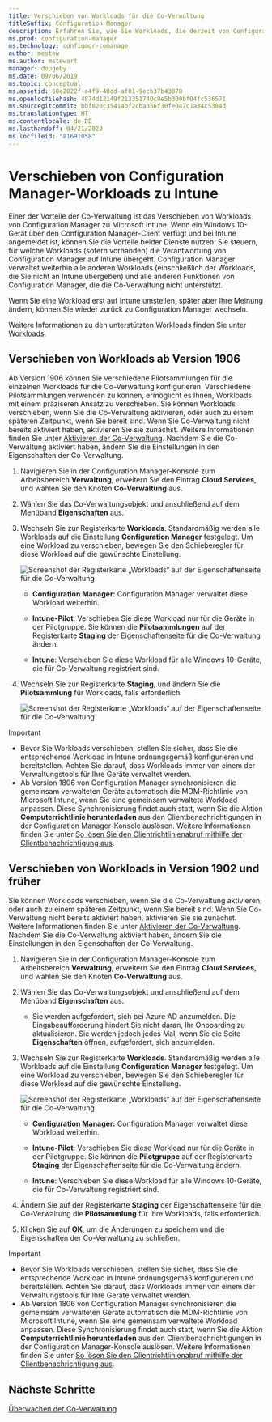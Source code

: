 ```yaml
---
title: Verschieben von Workloads für die Co-Verwaltung
titleSuffix: Configuration Manager
description: Erfahren Sie, wie Sie Workloads, die derzeit von Configuration Manager verwaltet werden, zu Microsoft Intune verschieben.
ms.prod: configuration-manager
ms.technology: configmgr-comanage
author: mestew
ms.author: mstewart
manager: dougeby
ms.date: 09/06/2019
ms.topic: conceptual
ms.assetid: 60e2022f-a4f9-40dd-af01-9ecb37b43878
ms.openlocfilehash: 4874d12149f213351740c9e5b300bf04fc536571
ms.sourcegitcommit: bbf820c35414bf2cba356f30fe047c1a34c5384d
ms.translationtype: HT
ms.contentlocale: de-DE
ms.lasthandoff: 04/21/2020
ms.locfileid: "81691058"
---
```

# <a name="how-to-switch-configuration-manager-workloads-to-intune"></a>Verschieben von Configuration Manager-Workloads zu Intune

Einer der Vorteile der Co-Verwaltung ist das Verschieben von Workloads von Configuration Manager zu Microsoft Intune. Wenn ein Windows 10-Gerät über den Configuration Manager-Client verfügt und bei Intune angemeldet ist, können Sie die Vorteile beider Dienste nutzen. Sie steuern, für welche Workloads (sofern vorhanden) die Verantwortung von Configuration Manager auf Intune übergeht. Configuration Manager verwaltet weiterhin alle anderen Workloads (einschließlich der Workloads, die Sie nicht an Intune übergeben) und alle anderen Funktionen von Configuration Manager, die die Co-Verwaltung nicht unterstützt.

Wenn Sie eine Workload erst auf Intune umstellen, später aber Ihre Meinung ändern, können Sie wieder zurück zu Configuration Manager wechseln.

Weitere Informationen zu den unterstützten Workloads finden Sie unter [Workloads](workloads.md).

## <a name="switch-workloads-starting-in-version-1906"></a>Verschieben von Workloads ab Version 1906
<!--3555750 FKA 1357954 -->
Ab Version 1906 können Sie verschiedene Pilotsammlungen für die einzelnen Workloads für die Co-Verwaltung konfigurieren. Verschiedene Pilotsammlungen verwenden zu können, ermöglicht es Ihnen, Workloads mit einem präziseren Ansatz zu verschieben. Sie können Workloads verschieben, wenn Sie die Co-Verwaltung aktivieren, oder auch zu einem späteren Zeitpunkt, wenn Sie bereit sind. Wenn Sie Co-Verwaltung nicht bereits aktiviert haben, aktivieren Sie sie zunächst. Weitere Informationen finden Sie unter [Aktivieren der Co-Verwaltung](how-to-enable.md). Nachdem Sie die Co-Verwaltung aktiviert haben, ändern Sie die Einstellungen in den Eigenschaften der Co-Verwaltung.

1. Navigieren Sie in der Configuration Manager-Konsole zum Arbeitsbereich **Verwaltung**, erweitern Sie den Eintrag **Cloud Services**, und wählen Sie den Knoten **Co-Verwaltung** aus.  
2. Wählen Sie das Co-Verwaltungsobjekt und anschließend auf dem Menüband **Eigenschaften** aus.  
3. Wechseln Sie zur Registerkarte **Workloads**. Standardmäßig werden alle Workloads auf die Einstellung **Configuration Manager** festgelegt. Um eine Workload zu verschieben, bewegen Sie den Schieberegler für diese Workload auf die gewünschte Einstellung.  

    ![Screenshot der Registerkarte „Workloads“ auf der Eigenschaftenseite für die Co-Verwaltung](media/3555750-co-management-workloads-tab.png)

    - **Configuration Manager:** Configuration Manager verwaltet diese Workload weiterhin.  

    - **Intune-Pilot**: Verschieben Sie diese Workload nur für die Geräte in der Pilotgruppe. Sie können die **Pilotsammlungen** auf der Registerkarte **Staging** der Eigenschaftenseite für die Co-Verwaltung ändern.  

    - **Intune**: Verschieben Sie diese Workload für alle Windows 10-Geräte, die für Co-Verwaltung registriert sind.  

4. Wechseln Sie zur Registerkarte **Staging**, und ändern Sie die **Pilotsammlung** für Workloads, falls erforderlich.
  
   ![Screenshot der Registerkarte „Workloads“ auf der Eigenschaftenseite für die Co-Verwaltung](media/3555750-co-management-staging-tab.png)

> [!Important]  
> - Bevor Sie Workloads verschieben, stellen Sie sicher, dass Sie die entsprechende Workload in Intune ordnungsgemäß konfigurieren und bereitstellen. Achten Sie darauf, dass Workloads immer von einem der Verwaltungstools für Ihre Geräte verwaltet werden.
> - Ab Version 1806 von Configuration Manager synchronisieren die gemeinsam verwalteten Geräte automatisch die MDM-Richtlinie von Microsoft Intune, wenn Sie eine gemeinsam verwaltete Workload anpassen. Diese Synchronisierung findet auch statt, wenn Sie die Aktion **Computerrichtlinie herunterladen** aus den Clientbenachrichtigungen in der Configuration Manager-Konsole auslösen. Weitere Informationen finden Sie unter [So lösen Sie den Clientrichtlinienabruf mithilfe der Clientbenachrichtigung aus](../core/clients/manage/manage-clients.md#BKMK_PolicyRetrieval). <!--1357377-->

## <a name="switch-workloads-in-version-1902-and-earlier"></a>Verschieben von Workloads in Version 1902 und früher

Sie können Workloads verschieben, wenn Sie die Co-Verwaltung aktivieren, oder auch zu einem späteren Zeitpunkt, wenn Sie bereit sind. Wenn Sie Co-Verwaltung nicht bereits aktiviert haben, aktivieren Sie sie zunächst. Weitere Informationen finden Sie unter [Aktivieren der Co-Verwaltung](how-to-enable.md). Nachdem Sie die Co-Verwaltung aktiviert haben, ändern Sie die Einstellungen in den Eigenschaften der Co-Verwaltung.

1. Navigieren Sie in der Configuration Manager-Konsole zum Arbeitsbereich **Verwaltung**, erweitern Sie den Eintrag **Cloud Services**, und wählen Sie den Knoten **Co-Verwaltung** aus.  

2. Wählen Sie das Co-Verwaltungsobjekt und anschließend auf dem Menüband **Eigenschaften** aus.
   - Sie werden aufgefordert, sich bei Azure AD anzumelden. Die Eingabeaufforderung hindert Sie nicht daran, Ihr Onboarding zu aktualisieren. Sie werden jedoch jedes Mal, wenn Sie die Seite **Eigenschaften** öffnen, aufgefordert, sich anzumelden.

3. Wechseln Sie zur Registerkarte **Workloads**. Standardmäßig werden alle Workloads auf die Einstellung **Configuration Manager** festgelegt. Um eine Workload zu verschieben, bewegen Sie den Schieberegler für diese Workload auf die gewünschte Einstellung.  

    ![Screenshot der Registerkarte „Workloads“ auf der Eigenschaftenseite für die Co-Verwaltung](media/properties-workloads.png)

    - **Configuration Manager:** Configuration Manager verwaltet diese Workload weiterhin.  

    - **Intune-Pilot**: Verschieben Sie diese Workload nur für die Geräte in der Pilotgruppe. Sie können die **Pilotgruppe** auf der Registerkarte **Staging** der Eigenschaftenseite für die Co-Verwaltung ändern.  

    - **Intune**: Verschieben Sie diese Workload für alle Windows 10-Geräte, die für Co-Verwaltung registriert sind.  

4. Ändern Sie auf der Registerkarte **Staging** der Eigenschaftenseite für die Co-Verwaltung die **Pilotsammlung** für Ihre Workloads, falls erforderlich.

5. Klicken Sie auf **OK**, um die Änderungen zu speichern und die Eigenschaften der Co-Verwaltung zu schließen.

> [!Important]  
> - Bevor Sie Workloads verschieben, stellen Sie sicher, dass Sie die entsprechende Workload in Intune ordnungsgemäß konfigurieren und bereitstellen. Achten Sie darauf, dass Workloads immer von einem der Verwaltungstools für Ihre Geräte verwaltet werden. 
> - Ab Version 1806 von Configuration Manager synchronisieren die gemeinsam verwalteten Geräte automatisch die MDM-Richtlinie von Microsoft Intune, wenn Sie eine gemeinsam verwaltete Workload anpassen. Diese Synchronisierung findet auch statt, wenn Sie die Aktion **Computerrichtlinie herunterladen** aus den Clientbenachrichtigungen in der Configuration Manager-Konsole auslösen. Weitere Informationen finden Sie unter [So lösen Sie den Clientrichtlinienabruf mithilfe der Clientbenachrichtigung aus](../core/clients/manage/manage-clients.md#BKMK_PolicyRetrieval). <!--1357377-->

## <a name="next-steps"></a>Nächste Schritte

[Überwachen der Co-Verwaltung](how-to-monitor.md)
